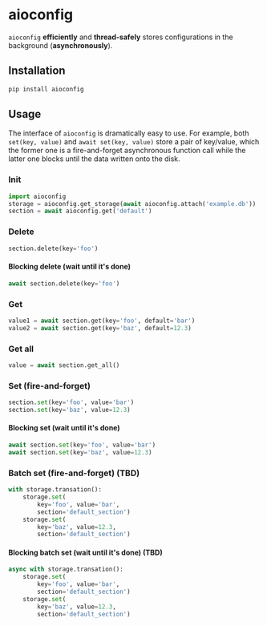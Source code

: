 # aioconfig

`aioconfig` **efficiently** and **thread-safely** stores configurations in the
background (**asynchronously**).

## Installation

```sh
pip install aioconfig
```

## Usage

The interface of `aioconfig` is dramatically easy to use.
For example, both `set(key, value)` and `await set(key, value)` store a pair of
key/value, which the former one is a fire-and-forget asynchronous function call
while the latter one blocks until the data written onto the disk.

### Init

```py
import aioconfig
storage = aioconfig.get_storage(await aioconfig.attach('example.db'))
section = await aioconfig.get('default')
```

### Delete

```py
section.delete(key='foo')
```

#### Blocking delete (wait until it's done)

```py
await section.delete(key='foo')
```

### Get

```py
value1 = await section.get(key='foo', default='bar')
value2 = await section.get(key='baz', default=12.3)
```

### Get all

```py
value = await section.get_all()
```

### Set (fire-and-forget)

```py
section.set(key='foo', value='bar')
section.set(key='baz', value=12.3)
```

#### Blocking set (wait until it's done)

```py
await section.set(key='foo', value='bar')
await section.set(key='baz', value=12.3)
```

### Batch set (fire-and-forget) (TBD)

```py
with storage.transation():
    storage.set(
        key='foo', value='bar',
        section='default_section')
    storage.set(
        key='baz', value=12.3,
        section='default_section')
```

#### Blocking batch set (wait until it's done) (TBD)

```py
async with storage.transation():
    storage.set(
        key='foo', value='bar',
        section='default_section')
    storage.set(
        key='baz', value=12.3,
        section='default_section')
```
